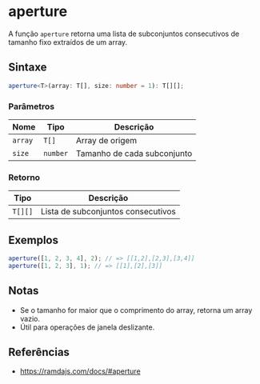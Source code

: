 # aperture

A função `aperture` retorna uma lista de subconjuntos consecutivos de tamanho fixo extraídos de um array.

## Sintaxe

```typescript
aperture<T>(array: T[], size: number = 1): T[][];
```

### Parâmetros

| Nome     | Tipo      | Descrição                      |
|----------|-----------|--------------------------------|
| `array`  | `T[]`     | Array de origem                |
| `size`   | `number`  | Tamanho de cada subconjunto    |

### Retorno

| Tipo     | Descrição                      |
|----------|-------------------------------|
| `T[][]`  | Lista de subconjuntos consecutivos |

## Exemplos

```typescript
aperture([1, 2, 3, 4], 2); // => [[1,2],[2,3],[3,4]]
aperture([1, 2, 3], 1); // => [[1],[2],[3]]
```

## Notas

* Se o tamanho for maior que o comprimento do array, retorna um array vazio.
* Útil para operações de janela deslizante.

## Referências

* https://ramdajs.com/docs/#aperture